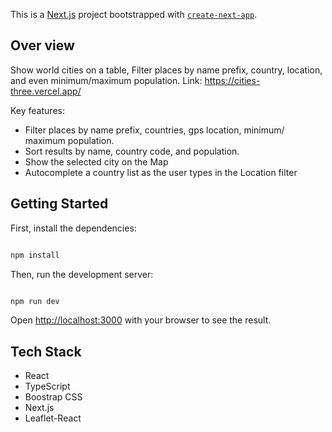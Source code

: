 This is a [Next.js](https://nextjs.org) project bootstrapped with [`create-next-app`](https://nextjs.org/docs/app/api-reference/cli/create-next-app).

## Over view
Show world cities on a table, Filter places by name prefix, country, location, and even minimum/maximum population.
Link: https://cities-three.vercel.app/

Key features:
- Filter places by name prefix, countries, gps location, minimum/ maximum population.
- Sort results by name, country code, and population.
- Show the selected city on the Map
- Autocomplete a country list as the user types in the Location filter


## Getting Started

First, install the dependencies:

```bash

npm install

```

Then, run the development server:

```bash

npm run dev

```


Open [http://localhost:3000](http://localhost:3000) with your browser to see the result.

## Tech Stack
- React
- TypeScript
- Boostrap CSS
- Next.js
- Leaflet-React
